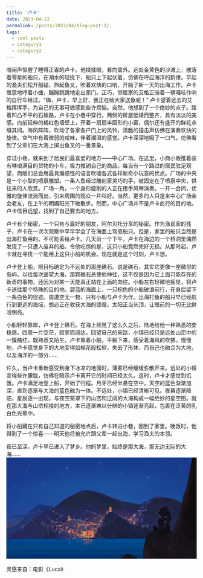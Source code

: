 ```yaml
---
title: '卢卡'
date: 2023-04-22
permalink: /posts/2023/04/blog-post-2/
tags:
  - cool posts
  - category1
  - category2
---
```

喧闹声惊醒了睡得正香的卢卡。他揉揉眼，看向窗外。远处金黄色的沙滩上，散落着零星的船只，在潮水的轻抚下，船只上下起伏着，仿佛在呼应海洋的韵律。早起的渔夫们松开船锚，拎起鱼叉，吹着欢快的口哨，开始了新一天的出海工作。卢卡惬意地哼着小曲，蹦蹦跳跳地走出家门。正巧，邻居家的艾格正骑着一辆嘎吱作响的自行车经过。“嗨，卢卡，早上好，我正在给大家送鱼呢！” 卢卡望着远去的艾格挥挥手，为自己的无事可做感到些许烦恼。突然，他想到了一个绝妙的点子。踏着凹凸不平的石板路，卢卡在小巷中穿行。两侧的房屋低矮而整齐，具有淡淡的美感。向前延伸的橘红色墙壁上，开着一扇扇半圆形的小窗，偶尔还有盛开的鲜花点缀其间。海风阵阵，吹动了各家各户门上的风铃，清脆的撞击声仿佛在演奏欢快的旋律。空气中有着微弱的咸味，伴着潮湿的感觉。卢卡深深地吸了一口气，仿佛看到了父辈们在大海上掷出鱼叉的一番景象。


穿过小巷，就来到了居民们最喜爱的地方——中心广场。在这里，小商小贩推着装有琳琅满目的货物的小车，极力推销自己的商品。每当有一个路过的居民驻足观望，商贩们总会用最具煽惑性的语言吹嘘各式各样新奇小玩意的优点。广场的中央是一个小型的喷泉雕塑。一条人鱼经过雕刻家灵巧的手，被固定在了喷泉中央，供往来的人欣赏。广场一角，一个身形瘦削的人正在用手风琴演奏。一开一合间，优雅的旋律流淌而出，引来周围的观众一片叫好。当然，更多的人只是来中心广场会会老友，在上午的明媚阳光下散散步。然而，中心广场并不是卢卡此行的目的地。卢卡信目远望，找到了自己要去的地方。


卢卡有个秘密，一个只肯与最好的朋友，阿尔贝托分享的秘密。作为渔民家的孩子，卢卡在一次次观察中早早学会了在海面上驾驭船只。但是，家里的船只当然是出海打鱼用的，不可能丢给卢卡。几天前一个下午，卢卡在海边的一个桥洞里偶然发现了一只遭人废弃的船。令他吃惊的是，这只小船竟然完好无损。从那时起，卢卡就在寻找一个能用上这只小船的机会。现在就是这个时刻，卢卡想。


卢卡登上船，把目标确定为不远处的那座礁石。说是礁石，其实它更像一座微型的岛屿。以往每次遥望大海，那颗礁石总使他神往，这不仅是因为它上面可能存在的新奇的事物，还因为对某一天能真正站在上面的向往。小船左右轻微地摇晃，将卢卡送往那个特殊的目的地。碧蓝的海面上，一只棕色的小船破浪前行，在身后留下一条白色的径迹。周遭空无一物，只有小船与卢卡为伴。出海打鱼的船只早已经航行到更远的海域，想必正在收获大海的馈赠。太阳正当头顶，让眼前的一切无比鲜活明亮。


小船轻轻靠岸，卢卡登上礁石。在海上摇晃了这么久之后，陆地给他一种熟悉的安稳感。四周一片空茫，寂寥而阔达。回望自己的来路，小镇已经只是远处山峦中的一簇橘红，既熟悉又陌生。卢卡靠着小船，平躺下来，感受着海风的吹拂。慢慢地，卢卡感觉身下的大地变得如棉花般松软，失去了形体，而自己也融合为大地，以及海洋的一部分……


许久，当卢卡重新感受到身下冰凉的地面时，薄雾已经缓缓弥散开来。远处的小镇变得些许朦胧，仿佛在暗示卢卡离开它的时间已经太久。这时，卢卡才感觉到饥饿。卢卡满足地登上船，开始了归程。月牙已经半悬在空中，天空的蓝色渐渐加深，直到逐渐与大海的蓝色融为一体。不远处，小镇已经清晰可见。夜幕逐渐降临，星辰逐一出现，与夜空笼罩下的山峦和辽阔的大海构成一幅绝妙的星空图。就在那大海与山峦相接的地方，本已逐渐难以分辨的小镇逐渐亮起，包裹在泛黄的乳白色光晕中。


将小船藏在只有自己知道的秘密地点后，卢卡转进小巷，回到了家里。晚饭时，他得到了一个惊喜——明天他将被允许跟父辈一起出海，学习渔夫的本领。


夜已至深，卢卡早已进入了梦乡。他的梦里，始终是那大海，那无边无际的大海……
![image_1](/images/bay_Luca.jpg)

灵感来自：电影《Luca》

